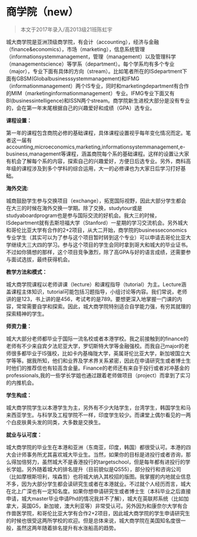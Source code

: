 
# 商学院（new）  

> 本文于2017年录入/高2013级21班陈虹宇  



城大商学院是亚洲顶级商学院，有会计（accounting），经济与金融（finance&amp;economics），市场（marketing），信息系统管理（informationsystemmanagement，管理（management）以及管理科学（managementscience）等学系（department）。每个学系均有多个专业（major），专业下面有具体的方向（stream）。比如笔者所在的ISdepartment下面有GBSM(Globalbusinesssystemmanagement)和IFMG（informationmanagement）两个IS专业，同时和marketingdepartment有合作的MIM（marketinginformationmanagement）专业。IFMG专业下面又有BI(businessintelligence)和ISSN两个stream。商学院新生进校大部分是没有专业的，会在第一年末尾根据自己的兴趣爱好和成绩（GPA）选专业。



**课程设置：**

第一年的课程包含商院必修的基础课程，具体课程设置视乎每年变化情况而定。笔者这一届有accounting,microeconomics,marketing,informationsystemmanagement,e-business,management等课程，涵盖商院每个系的基础课程。这样的设置让大家有机会了解每个系的内容，探索自己的兴趣爱好，方便日后选专业。另外，商科高年级的课程涉及到多个学科的综合运用，大一的必修课也为大家日后学习打好基础。



**海外交流:**

城商鼓励学生参与交换项目（exchange），拓宽国际视野，因此大部分学生都会在大三的时候在海外交换一学期。除了交换，studytour或是studyaboardprogram也是参与国际交流的好机会。我大三的时候，ISdepartment就有去斯坦福大学（Stanford）一星期的学习交流机会。另外城大和哥伦比亚大学有合作的2+2项目，从大二开始，商学院的businesseconomics专业学生（其实可以为了参与这个项目暂时转到这个专业）可以申请去哥伦比亚大学继续大三大四的学习。参与这个项目的学生会同时拿到哥大和城大的毕业证书。不过如你猜想的那样，这个项目竞争激烈，除了高GPA与好的语言成绩，还需要参与面试选拔，最终获得机会。



**教学方法和模式：**

城大商学院课程以老师讲课（lecture）和课程指导（tutorial）为主。Lecture涵盖课程主体知识，tutorial可能包括习题指导，小组讨论等内容。我们常说，老师讲的是123，书上讲的是456，考试考的是789。要想更深入地掌握一门课的内容，常常需要自学和探索。因此，城大商学院特别适合自学能力强，有穷其就理的探索精神的学生。



**师资力量：**

城大大部分老师都毕业于国际一流名校或者本港学校。我之前接触到的finance的老师有不少来自宾夕法尼亚大学，罗切斯特大学等金融强校。而我自己major的老师很多都毕业于IS强校，比如卡内基梅陇大学，英属哥伦比亚大学，新加坡国立大学等等。据我所知，他们和业界及学术界关系紧密，因此在申请研究生或者博士生时他们的推荐信也有较高含金量。Finance的老师还有来自于投行或者对冲基金的professionals,我的一些学长学姐也通过跟着老师做项目（project）而拿到了实习的内推机会。



**学生构成：**

城大商学院学生以本港学生为主，另外有不少大陆学生，台湾学生，韩国学生和马来西亚学生。与科学及工程学院不一样，印度学生较少。而课堂上偶尔看见的一两个白皮肤黄头发的同类，大多数是交换生。



**就业与认可度：**

城大商学院的毕业生在本港和亚洲（东南亚，印度，韩国）都很受认可。本港的四大会计师事务所尤其喜欢城大毕业生。当然，如果你的目标是进投行或者咨询，那么得加倍努力，虽然城大不是香港投行的targetschool，但是每年都有进投行的学长学姐。另外随着城大的排名提升（目前貌似是QS55），部分投行和咨询公司（比如摩根斯坦利，埃森哲）也将城大纳入其校招的版图。我掌握的内地就业信息不多，因为大部分学生都会读研究生或者在本港就业。不过就个人经历而言，城大在北上广深也有一定知名度。如果你想申请研究生或者博士生（本科毕业之后直接申请，城大master毕业申请Phd的情况我并不了解），城大在英联邦系统（比如加拿大，英国G5，新加坡，澳大利亚等）非常受认可。另外因为和康奈尔大学有合作兽医学院，和哥伦比亚大学有合作2+2项目，因此城大商学院的学生申请研究生的时候也很受这两所学校的欢迎。但是总体来说，城大商学院在美国知名度很一般，虽然这两年随着排名提升有水涨船高的趋势。






